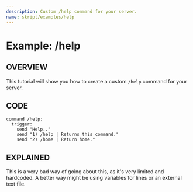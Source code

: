 ```yaml
---
description: Custom /help command for your server.
name: skript/examples/help
---
```


# Example: /help

## OVERVIEW

This tutorial will show you how to create a custom `/help` command for your server.

## CODE

```text
command /help:
  trigger:
    send "Help.."
    send "1) /help | Returns this command."
    send "2) /home | Return home."
```

## EXPLAINED

This is a very bad way of going about this, as it's very limited and hardcoded. A better way might be using variables for lines or an external text file.
